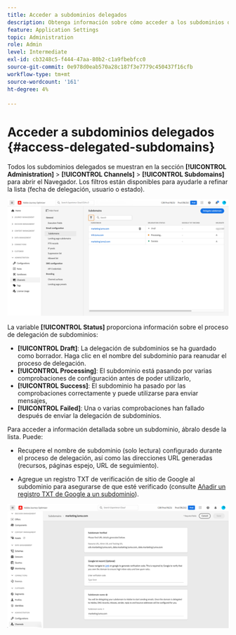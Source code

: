 ```yaml
---
title: Acceder a subdominios delegados
description: Obtenga información sobre cómo acceder a los subdominios delegados.
feature: Application Settings
topic: Administration
role: Admin
level: Intermediate
exl-id: cb3248c5-f444-47aa-80b2-c1a9fbebfcc0
source-git-commit: 0e978d0eab570a28c187f3e7779c450437f16cfb
workflow-type: tm+mt
source-wordcount: '161'
ht-degree: 4%

---
```


# Acceder a subdominios delegados {#access-delegated-subdomains}

Todos los subdominios delegados se muestran en la sección **[!UICONTROL Administration]** > **[!UICONTROL Channels]** > **[!UICONTROL Subdomains]** para abrir el Navegador. Los filtros están disponibles para ayudarle a refinar la lista (fecha de delegación, usuario o estado).

![](assets/subdomain-list.png)

La variable **[!UICONTROL Status]** proporciona información sobre el proceso de delegación de subdominios:

* **[!UICONTROL Draft]**: La delegación de subdominios se ha guardado como borrador. Haga clic en el nombre del subdominio para reanudar el proceso de delegación.
* **[!UICONTROL Processing]**: El subdominio está pasando por varias comprobaciones de configuración antes de poder utilizarlo,
* **[!UICONTROL Success]**: El subdominio ha pasado por las comprobaciones correctamente y puede utilizarse para enviar mensajes,
* **[!UICONTROL Failed]**: Una o varias comprobaciones han fallado después de enviar la delegación de subdominios.

Para acceder a información detallada sobre un subdominio, ábralo desde la lista. Puede:

* Recupere el nombre de subdominio (solo lectura) configurado durante el proceso de delegación, así como las direcciones URL generadas (recursos, páginas espejo, URL de seguimiento).

* Agregue un registro TXT de verificación de sitio de Google al subdominio para asegurarse de que esté verificado (consulte [Añadir un registro TXT de Google a un subdominio](google-txt.md)).

![](assets/subdomain-delegated.png)
